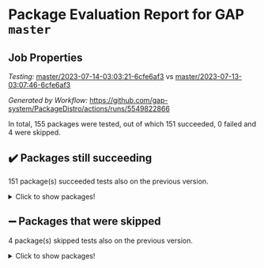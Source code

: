 # Package Evaluation Report for GAP `master`

## Job Properties

*Testing:* [master/2023-07-14-03:03:21-6cfe6af3](https://github.com/gap-system/PackageDistro/blob/data/reports/master/2023-07-14-03:03:21-6cfe6af3) vs [master/2023-07-13-03:07:46-6cfe6af3](https://github.com/gap-system/PackageDistro/blob/data/reports/master/2023-07-13-03:07:46-6cfe6af3)

*Generated by Workflow:* https://github.com/gap-system/PackageDistro/actions/runs/5549822866

In total, 155 packages were tested, out of which 151 succeeded, 0 failed and 4 were skipped.

## :heavy_check_mark: Packages still succeeding

151 package(s) succeeded tests also on the previous version.
<details><summary>Click to show packages!</summary>

- 4ti2interface 2023.02-04 [(success)](https://github.com/gap-system/PackageDistro/actions/runs/5549822866/jobs/10134484980)
- ace 5.6.2 [(success)](https://github.com/gap-system/PackageDistro/actions/runs/5549822866/jobs/10134485050)
- aclib 1.3.2 [(success)](https://github.com/gap-system/PackageDistro/actions/runs/5549822866/jobs/10134485120)
- agt 0.3.1 [(success)](https://github.com/gap-system/PackageDistro/actions/runs/5549822866/jobs/10134485201)
- alnuth 3.2.1 [(success)](https://github.com/gap-system/PackageDistro/actions/runs/5549822866/jobs/10134485258)
- anupq 3.3.0 [(success)](https://github.com/gap-system/PackageDistro/actions/runs/5549822866/jobs/10134485324)
- atlasrep 2.1.6 [(success)](https://github.com/gap-system/PackageDistro/actions/runs/5549822866/jobs/10134485398)
- autodoc 2023.06.19 [(success)](https://github.com/gap-system/PackageDistro/actions/runs/5549822866/jobs/10134485472)
- automata 1.15 [(success)](https://github.com/gap-system/PackageDistro/actions/runs/5549822866/jobs/10134485551)
- automgrp 1.3.2 [(success)](https://github.com/gap-system/PackageDistro/actions/runs/5549822866/jobs/10134485619)
- autpgrp 1.11 [(success)](https://github.com/gap-system/PackageDistro/actions/runs/5549822866/jobs/10134485698)
- cap 2023.07-03 [(success)](https://github.com/gap-system/PackageDistro/actions/runs/5549822866/jobs/10134485763)
- caratinterface 2.3.5 [(success)](https://github.com/gap-system/PackageDistro/actions/runs/5549822866/jobs/10134485835)
- cddinterface 2022.11.01 [(success)](https://github.com/gap-system/PackageDistro/actions/runs/5549822866/jobs/10134485920)
- circle 1.6.6 [(success)](https://github.com/gap-system/PackageDistro/actions/runs/5549822866/jobs/10134485988)
- classicpres 1.22 [(success)](https://github.com/gap-system/PackageDistro/actions/runs/5549822866/jobs/10134486051)
- cohomolo 1.6.11 [(success)](https://github.com/gap-system/PackageDistro/actions/runs/5549822866/jobs/10134486114)
- congruence 1.2.5 [(success)](https://github.com/gap-system/PackageDistro/actions/runs/5549822866/jobs/10134486182)
- corelg 1.56 [(success)](https://github.com/gap-system/PackageDistro/actions/runs/5549822866/jobs/10134486239)
- crime 1.6 [(success)](https://github.com/gap-system/PackageDistro/actions/runs/5549822866/jobs/10134486284)
- crisp 1.4.6 [(success)](https://github.com/gap-system/PackageDistro/actions/runs/5549822866/jobs/10134486354)
- crypting 0.10.4 [(success)](https://github.com/gap-system/PackageDistro/actions/runs/5549822866/jobs/10134486417)
- cryst 4.1.26 [(success)](https://github.com/gap-system/PackageDistro/actions/runs/5549822866/jobs/10134486478)
- crystcat 1.1.10 [(success)](https://github.com/gap-system/PackageDistro/actions/runs/5549822866/jobs/10134486562)
- ctbllib 1.3.6 [(success)](https://github.com/gap-system/PackageDistro/actions/runs/5549822866/jobs/10134486632)
- cubefree 1.19 [(success)](https://github.com/gap-system/PackageDistro/actions/runs/5549822866/jobs/10134486697)
- curlinterface 2.3.2 [(success)](https://github.com/gap-system/PackageDistro/actions/runs/5549822866/jobs/10134486752)
- cvec 2.8.1 [(success)](https://github.com/gap-system/PackageDistro/actions/runs/5549822866/jobs/10134486807)
- datastructures 0.3.0 [(success)](https://github.com/gap-system/PackageDistro/actions/runs/5549822866/jobs/10134486877)
- deepthought 1.0.6 [(success)](https://github.com/gap-system/PackageDistro/actions/runs/5549822866/jobs/10134486940)
- design 1.8 [(success)](https://github.com/gap-system/PackageDistro/actions/runs/5549822866/jobs/10134487016)
- difsets 2.3.1 [(success)](https://github.com/gap-system/PackageDistro/actions/runs/5549822866/jobs/10134487110)
- digraphs 1.6.2 [(success)](https://github.com/gap-system/PackageDistro/actions/runs/5549822866/jobs/10134487174)
- edim 1.3.7 [(success)](https://github.com/gap-system/PackageDistro/actions/runs/5549822866/jobs/10134487245)
- example 4.3.4 [(success)](https://github.com/gap-system/PackageDistro/actions/runs/5549822866/jobs/10134487310)
- examplesforhomalg 2023.02-04 [(success)](https://github.com/gap-system/PackageDistro/actions/runs/5549822866/jobs/10134487388)
- factint 1.6.3 [(success)](https://github.com/gap-system/PackageDistro/actions/runs/5549822866/jobs/10134487465)
- ferret 1.0.9 [(success)](https://github.com/gap-system/PackageDistro/actions/runs/5549822866/jobs/10134487545)
- fga 1.5.0 [(success)](https://github.com/gap-system/PackageDistro/actions/runs/5549822866/jobs/10134487630)
- fining 1.5.5 [(success)](https://github.com/gap-system/PackageDistro/actions/runs/5549822866/jobs/10134487712)
- float 1.0.3 [(success)](https://github.com/gap-system/PackageDistro/actions/runs/5549822866/jobs/10134487792)
- format 1.4.3 [(success)](https://github.com/gap-system/PackageDistro/actions/runs/5549822866/jobs/10134487864)
- forms 1.2.9 [(success)](https://github.com/gap-system/PackageDistro/actions/runs/5549822866/jobs/10134487949)
- fplsa 1.2.6 [(success)](https://github.com/gap-system/PackageDistro/actions/runs/5549822866/jobs/10134488030)
- fr 2.4.12 [(success)](https://github.com/gap-system/PackageDistro/actions/runs/5549822866/jobs/10134488140)
- francy 2.0.3 [(success)](https://github.com/gap-system/PackageDistro/actions/runs/5549822866/jobs/10134488261)
- fwtree 1.3 [(success)](https://github.com/gap-system/PackageDistro/actions/runs/5549822866/jobs/10134488333)
- gapdoc 1.6.6 [(success)](https://github.com/gap-system/PackageDistro/actions/runs/5549822866/jobs/10134488413)
- gauss 2023.02-04 [(success)](https://github.com/gap-system/PackageDistro/actions/runs/5549822866/jobs/10134488506)
- gaussforhomalg 2023.02-04 [(success)](https://github.com/gap-system/PackageDistro/actions/runs/5549822866/jobs/10134488588)
- gbnp 1.0.5 [(success)](https://github.com/gap-system/PackageDistro/actions/runs/5549822866/jobs/10134488674)
- generalizedmorphismsforcap 2023.03-01 [(success)](https://github.com/gap-system/PackageDistro/actions/runs/5549822866/jobs/10134488784)
- genss 1.6.8 [(success)](https://github.com/gap-system/PackageDistro/actions/runs/5549822866/jobs/10134488873)
- gradedmodules 2023.02-04 [(success)](https://github.com/gap-system/PackageDistro/actions/runs/5549822866/jobs/10134488954)
- gradedringforhomalg 2023.02-04 [(success)](https://github.com/gap-system/PackageDistro/actions/runs/5549822866/jobs/10134489057)
- grape 4.9.0 [(success)](https://github.com/gap-system/PackageDistro/actions/runs/5549822866/jobs/10134489140)
- groupoids 1.73 [(success)](https://github.com/gap-system/PackageDistro/actions/runs/5549822866/jobs/10134489238)
- grpconst 2.6.4 [(success)](https://github.com/gap-system/PackageDistro/actions/runs/5549822866/jobs/10134489310)
- guarana 0.96.3 [(success)](https://github.com/gap-system/PackageDistro/actions/runs/5549822866/jobs/10134489387)
- guava 3.18 [(success)](https://github.com/gap-system/PackageDistro/actions/runs/5549822866/jobs/10134489483)
- hap 1.56 [(success)](https://github.com/gap-system/PackageDistro/actions/runs/5549822866/jobs/10134489570)
- hapcryst 0.1.15 [(success)](https://github.com/gap-system/PackageDistro/actions/runs/5549822866/jobs/10134489656)
- hecke 1.5.3 [(success)](https://github.com/gap-system/PackageDistro/actions/runs/5549822866/jobs/10134489731)
- help 3.5 [(success)](https://github.com/gap-system/PackageDistro/actions/runs/5549822866/jobs/10134489816)
- homalg 2023.02-05 [(success)](https://github.com/gap-system/PackageDistro/actions/runs/5549822866/jobs/10134489907)
- homalgtocas 2023.02-04 [(success)](https://github.com/gap-system/PackageDistro/actions/runs/5549822866/jobs/10134490021)
- idrel 2.45 [(success)](https://github.com/gap-system/PackageDistro/actions/runs/5549822866/jobs/10134490112)
- images 1.3.1 [(success)](https://github.com/gap-system/PackageDistro/actions/runs/5549822866/jobs/10134490196)
- intpic 0.3.0 [(success)](https://github.com/gap-system/PackageDistro/actions/runs/5549822866/jobs/10134490289)
- io 4.8.1 [(success)](https://github.com/gap-system/PackageDistro/actions/runs/5549822866/jobs/10134490386)
- io_forhomalg 2023.02-04 [(success)](https://github.com/gap-system/PackageDistro/actions/runs/5549822866/jobs/10134490462)
- irredsol 1.4.4 [(success)](https://github.com/gap-system/PackageDistro/actions/runs/5549822866/jobs/10134490544)
- json 2.1.1 [(success)](https://github.com/gap-system/PackageDistro/actions/runs/5549822866/jobs/10134490626)
- jupyterkernel 1.5.0 [(success)](https://github.com/gap-system/PackageDistro/actions/runs/5549822866/jobs/10134490730)
- jupyterviz 1.5.6 [(success)](https://github.com/gap-system/PackageDistro/actions/runs/5549822866/jobs/10134490849)
- kan 1.35 [(success)](https://github.com/gap-system/PackageDistro/actions/runs/5549822866/jobs/10134490953)
- kbmag 1.5.11 [(success)](https://github.com/gap-system/PackageDistro/actions/runs/5549822866/jobs/10134491038)
- laguna 3.9.6 [(success)](https://github.com/gap-system/PackageDistro/actions/runs/5549822866/jobs/10134491129)
- liealgdb 2.2.1 [(success)](https://github.com/gap-system/PackageDistro/actions/runs/5549822866/jobs/10134491214)
- liepring 2.8 [(success)](https://github.com/gap-system/PackageDistro/actions/runs/5549822866/jobs/10134491297)
- liering 2.4.2 [(success)](https://github.com/gap-system/PackageDistro/actions/runs/5549822866/jobs/10134491383)
- linearalgebraforcap 2023.06-02 [(success)](https://github.com/gap-system/PackageDistro/actions/runs/5549822866/jobs/10134491494)
- localizeringforhomalg 2023.02-04 [(success)](https://github.com/gap-system/PackageDistro/actions/runs/5549822866/jobs/10134491579)
- loops 3.4.3 [(success)](https://github.com/gap-system/PackageDistro/actions/runs/5549822866/jobs/10134491654)
- lpres 1.0.3 [(success)](https://github.com/gap-system/PackageDistro/actions/runs/5549822866/jobs/10134491725)
- majoranaalgebras 1.5.1 [(success)](https://github.com/gap-system/PackageDistro/actions/runs/5549822866/jobs/10134491812)
- mapclass 1.4.6 [(success)](https://github.com/gap-system/PackageDistro/actions/runs/5549822866/jobs/10134491910)
- matgrp 0.70 [(success)](https://github.com/gap-system/PackageDistro/actions/runs/5549822866/jobs/10134491978)
- matricesforhomalg 2023.02-04 [(success)](https://github.com/gap-system/PackageDistro/actions/runs/5549822866/jobs/10134492047)
- modisom 2.5.4 [(success)](https://github.com/gap-system/PackageDistro/actions/runs/5549822866/jobs/10134492160)
- modulepresentationsforcap 2023.06-02 [(success)](https://github.com/gap-system/PackageDistro/actions/runs/5549822866/jobs/10134492252)
- modules 2023.02-04 [(success)](https://github.com/gap-system/PackageDistro/actions/runs/5549822866/jobs/10134492343)
- monoidalcategories 2023.05-03 [(success)](https://github.com/gap-system/PackageDistro/actions/runs/5549822866/jobs/10134492436)
- nconvex 2022.09-01 [(success)](https://github.com/gap-system/PackageDistro/actions/runs/5549822866/jobs/10134492542)
- nilmat 1.4.2 [(success)](https://github.com/gap-system/PackageDistro/actions/runs/5549822866/jobs/10134492640)
- nock 1.5 [(success)](https://github.com/gap-system/PackageDistro/actions/runs/5549822866/jobs/10134492728)
- normalizinterface 1.3.6 [(success)](https://github.com/gap-system/PackageDistro/actions/runs/5549822866/jobs/10134492840)
- nq 2.5.10 [(success)](https://github.com/gap-system/PackageDistro/actions/runs/5549822866/jobs/10134492932)
- numericalsgps 1.3.1 [(success)](https://github.com/gap-system/PackageDistro/actions/runs/5549822866/jobs/10134493017)
- openmath 11.5.3 [(success)](https://github.com/gap-system/PackageDistro/actions/runs/5549822866/jobs/10134493112)
- orb 4.9.0 [(success)](https://github.com/gap-system/PackageDistro/actions/runs/5549822866/jobs/10134493218)
- packagemanager 1.4.1 [(success)](https://github.com/gap-system/PackageDistro/actions/runs/5549822866/jobs/10134493307)
- patternclass 2.4.3 [(success)](https://github.com/gap-system/PackageDistro/actions/runs/5549822866/jobs/10134493407)
- permut 2.0.4 [(success)](https://github.com/gap-system/PackageDistro/actions/runs/5549822866/jobs/10134493500)
- polenta 1.3.10 [(success)](https://github.com/gap-system/PackageDistro/actions/runs/5549822866/jobs/10134493603)
- polymaking 0.8.6 [(success)](https://github.com/gap-system/PackageDistro/actions/runs/5549822866/jobs/10134493691)
- primgrp 3.4.4 [(success)](https://github.com/gap-system/PackageDistro/actions/runs/5549822866/jobs/10134493784)
- profiling 2.5.4 [(success)](https://github.com/gap-system/PackageDistro/actions/runs/5549822866/jobs/10134493886)
- qpa 1.34 [(success)](https://github.com/gap-system/PackageDistro/actions/runs/5549822866/jobs/10134493993)
- quagroup 1.8.3 [(success)](https://github.com/gap-system/PackageDistro/actions/runs/5549822866/jobs/10134494082)
- radiroot 2.9 [(success)](https://github.com/gap-system/PackageDistro/actions/runs/5549822866/jobs/10134494187)
- rcwa 4.7.1 [(success)](https://github.com/gap-system/PackageDistro/actions/runs/5549822866/jobs/10134494287)
- rds 1.8 [(success)](https://github.com/gap-system/PackageDistro/actions/runs/5549822866/jobs/10134494379)
- recog 1.4.2 [(success)](https://github.com/gap-system/PackageDistro/actions/runs/5549822866/jobs/10134494469)
- repndecomp 1.3.0 [(success)](https://github.com/gap-system/PackageDistro/actions/runs/5549822866/jobs/10134494567)
- repsn 3.1.1 [(success)](https://github.com/gap-system/PackageDistro/actions/runs/5549822866/jobs/10134494655)
- resclasses 4.7.3 [(success)](https://github.com/gap-system/PackageDistro/actions/runs/5549822866/jobs/10134494728)
- ringsforhomalg 2023.02-05 [(success)](https://github.com/gap-system/PackageDistro/actions/runs/5549822866/jobs/10134494817)
- sco 2023.02-04 [(success)](https://github.com/gap-system/PackageDistro/actions/runs/5549822866/jobs/10134494920)
- scscp 2.4.1 [(success)](https://github.com/gap-system/PackageDistro/actions/runs/5549822866/jobs/10134495000)
- semigroups 5.2.1 [(success)](https://github.com/gap-system/PackageDistro/actions/runs/5549822866/jobs/10134495086)
- sglppow 2.3 [(success)](https://github.com/gap-system/PackageDistro/actions/runs/5549822866/jobs/10134495157)
- sgpviz 0.999.5 [(success)](https://github.com/gap-system/PackageDistro/actions/runs/5549822866/jobs/10134495234)
- simpcomp 2.1.14 [(success)](https://github.com/gap-system/PackageDistro/actions/runs/5549822866/jobs/10134495317)
- singular 2023.02.09 [(success)](https://github.com/gap-system/PackageDistro/actions/runs/5549822866/jobs/10134495383)
- sl2reps 1.1 [(success)](https://github.com/gap-system/PackageDistro/actions/runs/5549822866/jobs/10134495451)
- sla 1.5.3 [(success)](https://github.com/gap-system/PackageDistro/actions/runs/5549822866/jobs/10134495531)
- smallgrp 1.5.3 [(success)](https://github.com/gap-system/PackageDistro/actions/runs/5549822866/jobs/10134495619)
- smallsemi 0.6.13 [(success)](https://github.com/gap-system/PackageDistro/actions/runs/5549822866/jobs/10134495682)
- sonata 2.9.6 [(success)](https://github.com/gap-system/PackageDistro/actions/runs/5549822866/jobs/10134495766)
- sophus 1.27 [(success)](https://github.com/gap-system/PackageDistro/actions/runs/5549822866/jobs/10134495841)
- spinsym 1.5.2 [(success)](https://github.com/gap-system/PackageDistro/actions/runs/5549822866/jobs/10134495915)
- standardff 0.9.4 [(success)](https://github.com/gap-system/PackageDistro/actions/runs/5549822866/jobs/10134495991)
- symbcompcc 1.3.2 [(success)](https://github.com/gap-system/PackageDistro/actions/runs/5549822866/jobs/10134496071)
- thelma 1.3 [(success)](https://github.com/gap-system/PackageDistro/actions/runs/5549822866/jobs/10134496143)
- tomlib 1.2.9 [(success)](https://github.com/gap-system/PackageDistro/actions/runs/5549822866/jobs/10134496237)
- toolsforhomalg 2023.05-01 [(success)](https://github.com/gap-system/PackageDistro/actions/runs/5549822866/jobs/10134496321)
- toric 1.9.5 [(success)](https://github.com/gap-system/PackageDistro/actions/runs/5549822866/jobs/10134496405)
- toricvarieties 2022.07.13 [(success)](https://github.com/gap-system/PackageDistro/actions/runs/5549822866/jobs/10134496480)
- transgrp 3.6.4 [(success)](https://github.com/gap-system/PackageDistro/actions/runs/5549822866/jobs/10134496551)
- ugaly 4.1.3 [(success)](https://github.com/gap-system/PackageDistro/actions/runs/5549822866/jobs/10134496624)
- unipot 1.5 [(success)](https://github.com/gap-system/PackageDistro/actions/runs/5549822866/jobs/10134496704)
- unitlib 4.2.0 [(success)](https://github.com/gap-system/PackageDistro/actions/runs/5549822866/jobs/10134496776)
- utils 0.82 [(success)](https://github.com/gap-system/PackageDistro/actions/runs/5549822866/jobs/10134496849)
- uuid 0.7 [(success)](https://github.com/gap-system/PackageDistro/actions/runs/5549822866/jobs/10134496912)
- walrus 0.9991 [(success)](https://github.com/gap-system/PackageDistro/actions/runs/5549822866/jobs/10134496990)
- wedderga 4.10.4 [(success)](https://github.com/gap-system/PackageDistro/actions/runs/5549822866/jobs/10134497069)
- xmod 2.91 [(success)](https://github.com/gap-system/PackageDistro/actions/runs/5549822866/jobs/10134497137)
- xmodalg 1.23 [(success)](https://github.com/gap-system/PackageDistro/actions/runs/5549822866/jobs/10134497211)
- yangbaxter 0.10.3 [(success)](https://github.com/gap-system/PackageDistro/actions/runs/5549822866/jobs/10134497294)
- zeromqinterface 0.14 [(success)](https://github.com/gap-system/PackageDistro/actions/runs/5549822866/jobs/10134497367)
</details>

## :heavy_minus_sign: Packages that were skipped

4 package(s) skipped tests also on the previous version.
<details><summary>Click to show packages!</summary>

- browse 1.8.21 [(skipped)](https://github.com/gap-system/PackageDistro/actions/runs/5549822866/jobs/10134314161)
- itc 1.5.1 [(skipped)](https://github.com/gap-system/PackageDistro/actions/runs/5549822866/jobs/10134314161)
- polycyclic 2.16 [(skipped)](https://github.com/gap-system/PackageDistro/actions/runs/5549822866/jobs/10134314161)
- xgap 4.31 [(skipped)](https://github.com/gap-system/PackageDistro/actions/runs/5549822866/jobs/10134314161)
</details>

